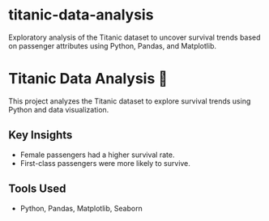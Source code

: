 # titanic-data-analysis
Exploratory analysis of the Titanic dataset to uncover survival trends based on passenger attributes using Python, Pandas, and Matplotlib.
# Titanic Data Analysis 🚢  
This project analyzes the Titanic dataset to explore survival trends using Python and data visualization.  

## Key Insights  
- Female passengers had a higher survival rate.  
- First-class passengers were more likely to survive.  

## Tools Used  
- Python, Pandas, Matplotlib, Seaborn  
